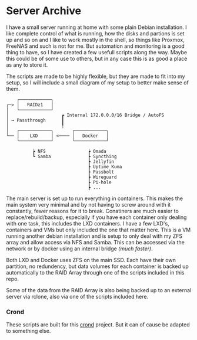 # Server Archive

I have a small server running at home with some plain Debian installation. I like complete control of what is running, how the disks and partions is set up and so on and I like to work mostly in the shell, so things like Proxmox, FreeNAS and such is not for me. But automation and monitoring is a good thing to have, so I have created a few usefull scripts along the way. Maybe this could be of some use to others, but in any case this is as good a place as any to store it. 

The scripts are made to be highly flexible, but they are made to fit into my setup, so I will include a small diagram of my setup to better make sense of them. 

        ┌────────────╮
    ┌─> │   RAIDz1   │
    │   ╰────────────┘
    │                    ┏ Internal 172.0.0.0/16 Bridge / AutoFS
    │ ╼ Passthrough      ┃
    │                    ╿
    │   ┌────────────╮       ┌────────────╮
    └── │    LXD     │ <──── │   Docker   │
        ╰────────────┘       ╰────────────┘
              
              ┢ NFS                ┢ Omada
              ┗ Samba              ┣ Syncthing
                                   ┣ Jellyfin
                                   ┣ Uptime Kuma
                                   ┣ Passbolt
                                   ┣ Wireguard
                                   ┣ Pi-hole
                                   ┣ ...


The main server is set up to run everything in containers. This makes the main system very minimal and by not having to screw around with it constantly, fewer reasons for it to break. Conatiners are much easier to replace/rebuild/backup, especially if you have each container only dealing with one task, this includes the LXD containers. I have a few LXD's, containers and VMs but only included the one that matter here. This is a VM running another debian installation and is setup to only deal with my ZFS array and allow access via NFS and Samba. This can be accessed via the network or by docker using an internal bridge _(much faster)_. 

Both LXD and Docker uses ZFS on the main SSD. Each have their own partition, no redundency, but data volumes for each container is backed up automatically to the RAID Array through one of the scripts included in this repo. 

Some of the data from the RAID Array is also being backed up to an external server via rclone, also via one of the scripts included here. 


### Crond

These scripts are built for this [crond](https://github.com/dk-zero-cool/crond) project. But it can of cause be adapted to something else. 

